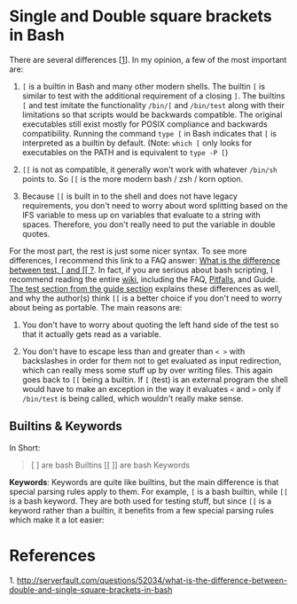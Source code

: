 # Single and Double square brackets in Bash

There are several differences [<a href="1">1</a>]. In my opinion, a few of
the most important are:

1. `[` is a builtin in Bash and many other modern shells. The builtin `[` is
   similar to test with the additional requirement of a closing `]`. The
   builtins `[` and test imitate the functionality `/bin/[` and `/bin/test`
   along with their limitations so that scripts would be backwards
   compatible. The original executables still exist mostly
   for POSIX compliance and
   backwards compatibility. Running the command `type [` in Bash indicates that
   `[` is interpreted as a builtin by default. (Note: `which [` only looks for
   executables on the PATH and is equivalent to `type -P [`)

2. `[[` is not as compatible, it generally won't work with whatever `/bin/sh`
   points to. So `[[` is the more modern bash / zsh / korn option.

3. Because `[[` is built in to the shell and does not have legacy requirements,
   you don't need to worry about word splitting based on the IFS variable to
   mess up on variables that evaluate to a string with spaces. Therefore, you
   don't really need to put the variable in double quotes.

For the most part, the rest is just some nicer syntax. To see more differences,
I recommend this link to a FAQ answer:
[What is the difference between test,
&#91; and &#91;&#91; ?](http://mywiki.wooledge.org/BashFAQ/031).
In fact, if you are serious about bash scripting, I recommend
reading the entire [wiki](http://mywiki.wooledge.org/), including the FAQ,
[Pitfalls](http://mywiki.wooledge.org/BashPitfalls), and Guide. [The test 
section from the guide section](http://mywiki.wooledge.org/BashGuide/TestsAndConditionals#Conditional_Blocks_.28if.2C_test_and_.5B.5B.29) explains these
differences as well, and why 
the author(s) think `[[` is a better choice if you don't need to worry about 
being as portable. The main reasons are:

1. You don't have to worry about quoting the left hand side of the test so
   that it actually gets read as a variable.

2. You don't have to escape less than and greater than `< >` with backslashes
   in order for them not to get evaluated as input redirection, which can
   really mess some stuff up by over writing files. This again goes
   back to `[[` being a builtin. If `[` (test) is an external program the
   shell would have to make an exception in the way it evaluates `<` and `>` 
   only if `/bin/test` is being called, which wouldn't really make sense.

## Builtins & Keywords

In Short:

> [ ] are bash Builtins
> [[ ]] are bash Keywords

**Keywords**: Keywords are quite like builtins, but the main difference is
that special parsing rules apply to them. For example, `[` is a bash
builtin, while `[[` is a bash keyword. They are both used for testing
stuff, but since `[[` is a keyword rather than a builtin, it benefits
from a few special parsing rules which make it a lot easier:


# References

<a name="1">1</a>. http://serverfault.com/questions/52034/what-is-the-difference-between-double-and-single-square-brackets-in-bash


